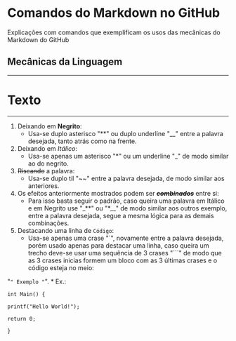 # Comandos do Markdown no GitHub
 Explicações com comandos que exemplificam os usos das mecânicas do Markdown do GitHub

 ## Mecânicas da Linguagem
---
# Texto
***
1. Deixando em **Negrito**:
   * Usa-se duplo asterisco "**" ou duplo underline "__" entre a palavra desejada, tanto atrás como na frente.
1. Deixando em _Itálico_:
   * Usa-se apenas um asterisco "*" ou um underline "_" de modo similar ao do negrito.
1. ~~Riscando~~ a palavra:
   * Usa-se duplo til "~~" entre a palavra desejada, de modo similar aos anteriores.
1. Os efeitos anteriormente mostrados podem ser ~~_**combinados**_~~ entre si:
   * Para isso basta seguir o padrão, caso queira uma palavra em Itálico e em Negrito use "_**" ou "*__" de modo similar aos outros exemplo, entre a palavra desejada, segue a mesma lógica para as demais combinações.
1. Destacando uma linha de `Código`:
   * Usa-se apenas uma crase "`", novamente entre a palavra desejada, porém usado apenas para destacar uma linha, caso queira um trecho deve-se usar uma sequência de 3 crases "```" de modo que as 3 crases inicias formem um bloco com as 3 últimas crases e o código esteja no meio:

"```"
Exemplo
"```".
      * Ex.: 
```
int Main() {

printf("Hello World!");

return 0;

}
```
